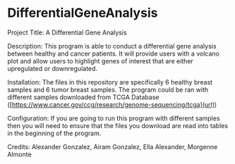 # DifferentialGeneAnalysis
Project Title: A Differential Gene Analysis

Description: This program is able to conduct a differential gene analysis between healthy and cancer patients. It will provide users with a volcano plot and allow users to highlight genes of interest that are either upregulated or downregulated.

Installation: The files in this repository are specifically 6 healthy breast samples and 6 tumor breast samples. The program could be ran with different samples downloaded from TCGA Database ([https://www.cancer.gov/ccg/research/genome-sequencing/tcga](url))

Configuration: If you are going to run this program with different samples then you will need to ensure that the files you download are read into tables in the beginning of the program.

Credits: Alexander Gonzalez, Airam Gonzalez, Ella Alexander, Morgenne Almonte
